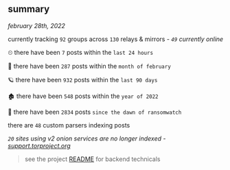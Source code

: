 
## summary
_february 28th, 2022_

currently tracking `92` groups across `130` relays & mirrors - _`49` currently online_

⏲ there have been `7` posts within the `last 24 hours`

🦈 there have been `287` posts within the `month of february`

🪐 there have been `932` posts within the `last 90 days`

🏚 there have been `548` posts within the `year of 2022`

🦕 there have been `2834` posts `since the dawn of ransomwatch`

there are `48` custom parsers indexing posts

_`20` sites using v2 onion services are no longer indexed - [support.torproject.org](https://support.torproject.org/onionservices/v2-deprecation/)_

> see the project [README](https://github.com/thetanz/ransomwatch#ransomwatch--) for backend technicals
